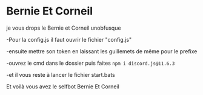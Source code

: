 # Bernie Et Corneil
je vous drops le Bernie et Corneil unobfusque

-Pour la config.js il faut ouvrir le fichier "config.js"

-ensuite mettre son token en laissant les guillemets de même pour le prefixe

-ouvrez le cmd dans le dossier puis faites 
`npm i discord.js@11.6.3`

-et il vous reste à lancer le fichier start.bats

Et voilà vous avez le selfbot Bernie Et Corneil
